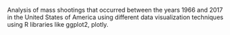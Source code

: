 Analysis of mass shootings that occurred between the years 1966 and 2017 in the United States of America using different data visualization techniques using R libraries like ggplot2, plotly.
